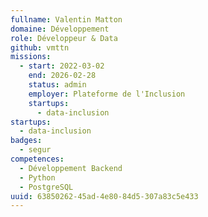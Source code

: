 ```yaml
---
fullname: Valentin Matton
domaine: Développement
role: Développeur & Data
github: vmttn
missions:
  - start: 2022-03-02
    end: 2026-02-28
    status: admin
    employer: Plateforme de l'Inclusion
    startups:
      - data-inclusion
startups:
  - data-inclusion
badges:
  - segur
competences:
  - Développement Backend
  - Python
  - PostgreSQL
uuid: 63850262-45ad-4e80-84d5-307a83c5e433
---
```

